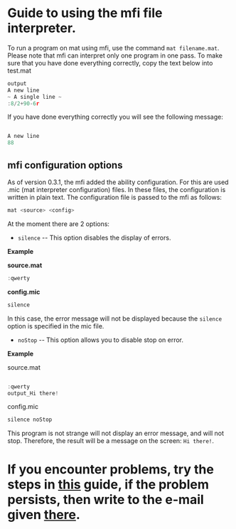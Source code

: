 # Guide to using the mfi file interpreter.

To run a program on mat using mfi, use the command `mat filename.mat`. Please note that mfi can interpret only one program in one pass.
To make sure that you have done everything correctly, copy the text below into test.mat
```c
output
A new line
~ A single line ~
:8/2+90-6r

```

If you have done everything correctly you will see the following message:

```c

A new line
88

```

## mfi configuration options
As of version 0.3.1, the mfi added the ability configuration. For this are used .mic (mat interpreter configuration) files. In these files, the configuration is written in plain text. The configuration file is passed to the mfi as follows: 

```sh
mat <source> <config>
```

At the moment there are 2 options:

  + `silence` -- This option disables the display of errors.

**Example**

**source.mat**
```c
:qwerty

```

**config.mic**
```c
silence

```
In this case, the error message will not be displayed because the `silence` option is specified in the mic file.

  + `noStop` -- This option allows you to disable stop on error.

**Example**

source.mat
```c

:qwerty
output_Hi there!

```
config.mic
```c
silence noStop

```
This program is not strange will not display an error message, and will not stop. Therefore, the result will be a message on the screen: `Hi there!`.

# If you encounter problems, try the steps in [this](main.md) guide, if the problem persists, then write to the e-mail given [there](main.md).

